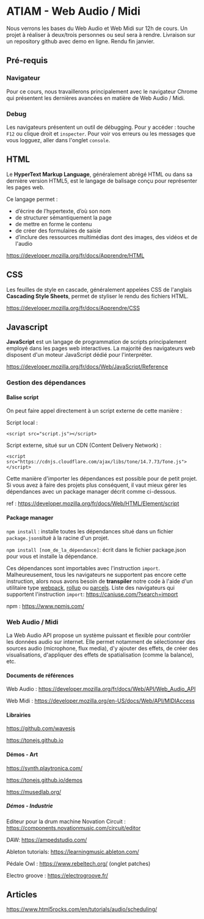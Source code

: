 # ATIAM - Web Audio / Midi

Nous verrons les bases du Web Audio et Web Midi sur 12h de cours.
Un projet à réaliser à deux/trois personnes ou seul sera à rendre.
Livraison sur un repository github avec demo en ligne.
Rendu fin janvier.

## Pré-requis

###  Navigateur

Pour ce cours, nous travaillerons principalement avec le navigateur Chrome qui présentent les dernières avancées en matière de Web Audio / Midi.

### Debug

Les navigateurs présentent un outil de débugging. Pour y accéder : touche ```F12``` ou clique droit et ```inspecter```.
Pour voir vos erreurs ou les messages que vous logguez, aller dans l'onglet ```console```.

## HTML

Le **HyperText Markup Language**, généralement abrégé HTML ou dans sa dernière version HTML5, est le langage de balisage conçu pour représenter les pages web.

Ce langage permet :

- d’écrire de l’hypertexte, d’où son nom
- de structurer sémantiquement la page
- de mettre en forme le contenu
- de créer des formulaires de saisie
- d’inclure des ressources multimédias dont des images, des vidéos et de l'audio

https://developer.mozilla.org/fr/docs/Apprendre/HTML

## CSS

Les feuilles de style en cascade, généralement appelées CSS de l'anglais **Cascading Style Sheets**, permet de styliser le rendu des fichiers HTML.

https://developer.mozilla.org/fr/docs/Apprendre/CSS

## Javascript

**JavaScript** est un langage de programmation de scripts principalement employé dans les pages web interactives. La majorité des navigateurs web disposent d'un moteur JavaScript dédié pour l'interpréter.

https://developer.mozilla.org/fr/docs/Web/JavaScript/Reference

### Gestion des dépendances

#### Balise script

On peut faire appel directement à un script externe de cette manière :

Script local :

```<script src="script.js"></script>```

Script externe, situé sur un CDN (Content Delivery Network) :

```<script src="https://cdnjs.cloudflare.com/ajax/libs/tone/14.7.73/Tone.js"></script>```

Cette manière d'importer les dépendances est possible pour de petit projet. Si vous avez à faire des projets plus conséquent, il vaut mieux gérer les dépendances avec un package manager décrit comme ci-dessous.

ref : https://developer.mozilla.org/fr/docs/Web/HTML/Element/script

#### Package manager


```npm install``` : installe toutes les dépendances situé dans un fichier ```package.json```situé à la racine d'un projet.

```npm install [nom_de_la_dépendance]```: écrit dans le fichier package.json pour vous et installe la dépendance.

Ces dépendances sont importables avec l'instruction ```import```.
Malheureusement, tous les navigateurs ne supportent pas encore cette instruction, alors nous avons besoin de **transpiler** notre code à l'aide d'un utilitaire type [webpack](https://webpack.js.org/), [rollup](https://rollupjs.org/guide/en/) ou [parcels](https://parceljs.org/).
Liste des navigateurs qui supportent l'instruction ```import```: https://caniuse.com/?search=import


npm : https://www.npmjs.com/


### Web Audio / Midi

La Web Audio API propose un système puissant et flexible pour contrôler les données audio sur internet. Elle permet notamment de sélectionner des sources audio (microphone, flux media), d'y ajouter des effets, de créer des visualisations, d'appliquer des effets de spatialisation (comme la balance), etc.


#### Documents de références

Web Audio : https://developer.mozilla.org/fr/docs/Web/API/Web_Audio_API

Web Midi : https://developer.mozilla.org/en-US/docs/Web/API/MIDIAccess

#### Librairies

https://github.com/wavesjs

https://tonejs.github.io

#### Démos - Art

https://synth.playtronica.com/

https://tonejs.github.io/demos

https://musedlab.org/


##### Démos - Industrie

Editeur pour la drum machine Novation Circuit : https://components.novationmusic.com/circuit/editor

DAW: https://ampedstudio.com/

Ableton tutorials: https://learningmusic.ableton.com/

Pédale Owl : https://www.rebeltech.org/ (onglet patches)

Electro groove : https://electrogroove.fr/


## Articles

https://www.html5rocks.com/en/tutorials/audio/scheduling/



